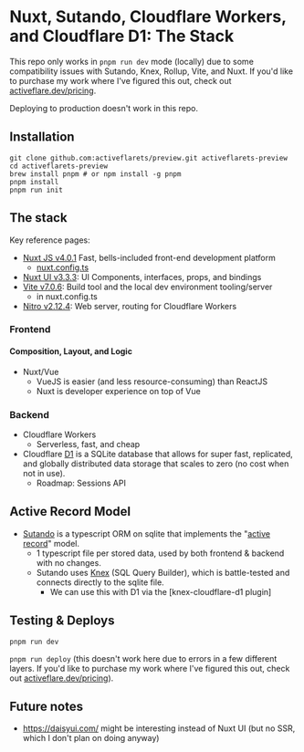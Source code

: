
# Nuxt, Sutando, Cloudflare Workers, and Cloudflare D1: The Stack

This repo only works in `pnpm run dev` mode (locally) due to some compatibility issues with Sutando, Knex, Rollup, Vite, and Nuxt.  If you'd like to purchase my work where I've figured this out, check out [activeflare.dev/pricing](https://activeflare.dev/pricing).

Deploying to production doesn't work in this repo.

## Installation

```
git clone github.com:activeflarets/preview.git activeflarets-preview
cd activeflarets-preview
brew install pnpm # or npm install -g pnpm
pnpm install
pnpm run init
```


## The stack
Key reference pages:
- [Nuxt JS v4.0.1](https://nuxt.com/docs/4.x/api) Fast, bells-included front-end development platform
    - [nuxt.config.ts](https://nuxt.com/docs/4.x/api/nuxt-config)
- [Nuxt UI v3.3.3](https://ui.nuxt.com/components#element): UI Components, interfaces, props, and bindings
- [Vite v7.0.6](https://vite.dev/): Build tool and the local dev environment tooling/server
     - in nuxt.config.ts
- [Nitro v2.12.4](https://nitro.build/config): Web server, routing for Cloudflare Workers 

### Frontend

#### Composition, Layout, and Logic
 * Nuxt/Vue
   - VueJS is easier (and less resource-consuming) than ReactJS
   - Nuxt is developer experience on top of Vue

### Backend
 * Cloudflare Workers
   - Serverless, fast, and cheap
 * Cloudflare [D1](https://developers.cloudflare.com/d1/) is a SQLite database that allows for super fast, replicated, and globally distributed data storage that scales to zero (no cost when not in use).
   - Roadmap: Sessions API

## Active Record Model
 * [Sutando](https://sutando.org/) is a typescript ORM on sqlite that implements the "[active record](https://en.wikipedia.org/wiki/Active_record_pattern#Single_responsibility_principle_and_separation_of_concerns)" model.
     * 1 typescript file per stored data, used by both frontend & backend with no changes.  
     * Sutando uses [Knex](https://knexjs.org/) (SQL Query Builder), which is battle-tested and connects directly to the sqlite file.
       * We can use this with D1 via the [knex-cloudflare-d1 plugin]


## Testing & Deploys

`pnpm run dev`

`pnpm run deploy` (this doesn't work here due to errors in a few different layers.  If you'd like to purchase my work where I've figured this out, check out [activeflare.dev/pricing](https://activeflare.dev/pricing)).


## Future notes
- https://daisyui.com/ might be interesting instead of Nuxt UI (but no SSR, which I don't plan on doing anyway)